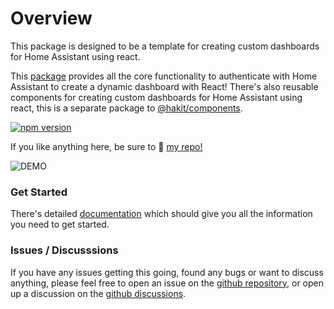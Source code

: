 # Overview

This package is designed to be a template for creating custom dashboards for Home Assistant using react.

This [package](https://www.npmjs.com/package/@hakit/core) provides all the core functionality to authenticate with Home Assistant to create a dynamic dashboard with React! There's also reusable components for creating custom dashboards for Home Assistant using react, this is a separate package to [@hakit/components](https://www.npmjs.com/package/@hakit/components).

[![npm version](https://badge.fury.io/js/@hakit%2Fcore.svg)](https://badge.fury.io/js/@hakit%2Fcore)

If you like anything here, be sure to 🌟 [my repo!](https://github.com/shannonhochkins/ha-component-kit)

![DEMO](https://github.com/shannonhochkins/ha-component-kit/blob/master/stories/hakit-demo.gif?raw=true)

### Get Started

There's detailed [documentation](https://shannonhochkins.github.io/ha-component-kit) which should give you all the information you need to get started.

### Issues / Discusssions
If you have any issues getting this going, found any bugs or want to discuss anything, please feel free to open an issue on the [github repository](https://github.com/shannonhochkins/ha-component-kit/issues), or open up a discussion on the [github discussions](https://github.com/shannonhochkins/ha-component-kit/discussions).

